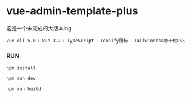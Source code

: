 # vue-admin-template-plus

这是一个未完成的大版本ing

`Vue cli 5.0` + `Vue 3.2` + `TypeScript` + `Iconify图标` + `Tailwindcss原子化CSS`

### RUN

```
npm install

npm run dev

npm run build
```


